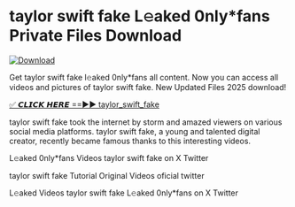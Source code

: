 # taylor swift fake L𝚎aked 0nly*fans Private Files Download

[![Download](https://i.imgur.com/PoXn3jX.png)](https://mediafirer.com/taylor+swift+fake)

Get taylor swift fake l𝚎aked 0nly*fans all content. Now you can access all videos and pictures of taylor swift fake. New Updated Files 2025 download!

[✅ 𝘾𝙇𝙄𝘾𝙆 𝙃𝙀𝙍𝙀 ==►► taylor_swift_fake](https://mediafirer.com/taylor+swift+fake)

taylor swift fake took the internet by storm and amazed viewers on various social media platforms. taylor swift fake, a young and talented digital creator, recently became famous thanks to this interesting videos.

L𝚎aked 0nly*fans Videos taylor swift fake on X Twitter

taylor swift fake Tutorial Original Videos oficial twitter

L𝚎aked Videos taylor swift fake L𝚎aked 0nly*fans on X Twitter